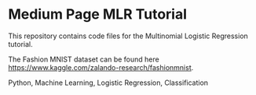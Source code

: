 # Medium Page MLR Tutorial

This repository contains code files for the Multinomial Logistic Regression tutorial.

The Fashion MNIST dataset can be found here https://www.kaggle.com/zalando-research/fashionmnist.

Python, Machine Learning, Logistic Regression, Classification
